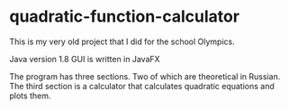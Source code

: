 # quadratic-function-calculator
This is my very old project that I did for the school Olympics.

Java version 1.8
GUI is written in JavaFX

The program has three sections. Two of which are theoretical in Russian. The third section is a calculator that calculates quadratic equations and plots them.
